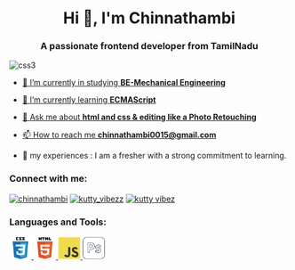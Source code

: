 <h1 align="center">Hi 👋, I'm Chinnathambi</h1>
<h3 align="center">A passionate frontend developer from TamilNadu</h3>

<img src="https://i.giphy.com/media/v1.Y2lkPTc5MGI3NjExaGJ1MXpyejFteG1tcTdpOXc4c3Iwc2Q4dWFnc3d1MWk0cG9oOTQyMCZlcD12MV9pbnRlcm5hbF9naWZfYnlfaWQmY3Q9Zw/L1R1tvI9svkIWwpVYr/giphy.gif" alt="css3" width="500" height="300"/> </a> <a href="https://git-scm.com/" target="_blank" rel="noreferrer">



- 🔭 I’m currently in studying **BE-Mechanical Engineering**

- 🌱 I’m currently learning **ECMAScript**

- 💬 Ask me about **html and css & editing like a Photo Retouching**

- 📫 How to reach me **chinnathambi0015@gmail.com**

- 📄 my experiences : I am a fresher with a strong commitment to learning.

<h3 align="left">Connect with me:</h3>
<p align="left">
<a href="https://linkedin.com/in/chinnathambi" target="blank"><img align="center" src="https://raw.githubusercontent.com/rahuldkjain/github-profile-readme-generator/master/src/images/icons/Social/linked-in-alt.svg" alt="chinnathambi" height="30" width="40" /></a>
<a href="https://instagram.com/kutty_vibezz" target="blank"><img align="center" src="https://raw.githubusercontent.com/rahuldkjain/github-profile-readme-generator/master/src/images/icons/Social/instagram.svg" alt="kutty_vibezz" height="30" width="40" /></a>
<a href="https://www.youtube.com/c/kutty vibez" target="blank"><img align="center" src="https://raw.githubusercontent.com/rahuldkjain/github-profile-readme-generator/master/src/images/icons/Social/youtube.svg" alt="kutty vibez" height="30" width="40" /></a>
</p>

<h3 align="left">Languages and Tools:</h3>
<p align="left"> <a href="https://www.w3schools.com/css/" target="_blank" rel="noreferrer"> <img src="https://raw.githubusercontent.com/devicons/devicon/master/icons/css3/css3-original-wordmark.svg" alt="css3" width="40" height="40"/> </a> <a href="https://git-scm.com/" target="_blank" rel="noreferrer">  <img src="https://raw.githubusercontent.com/devicons/devicon/master/icons/html5/html5-original-wordmark.svg" alt="html5" width="40" height="40"/> </a> <a href="https://developer.mozilla.org/en-US/docs/Web/JavaScript" target="_blank" rel="noreferrer"> <img src="https://raw.githubusercontent.com/devicons/devicon/master/icons/javascript/javascript-original.svg" alt="javascript" width="40" height="40"/> </a> <a href="https://www.photoshop.com/en" target="_blank" rel="noreferrer"> <img src="https://raw.githubusercontent.com/devicons/devicon/master/icons/photoshop/photoshop-line.svg" alt="photoshop" width="40" height="40"/> </a> </p>
